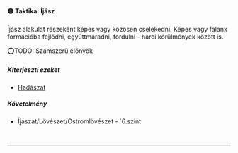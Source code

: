 #### 🟡 Taktika: Íjász

Íjász alakulat részeként képes vagy közösen cselekedni. Képes vagy falanx formációba fejlődni, együttmaradni, fordulni - harci körülmények között is.

⭕TODO: Számszerű előnyök

##### Kiterjeszti ezeket

- [Hadászat](../kepzettsegek.tudomanyos/hadaszat.md)

##### Követelmény

-  Íjászat/Lövészet/Ostromlövészet - `6.szint

<br />

---
